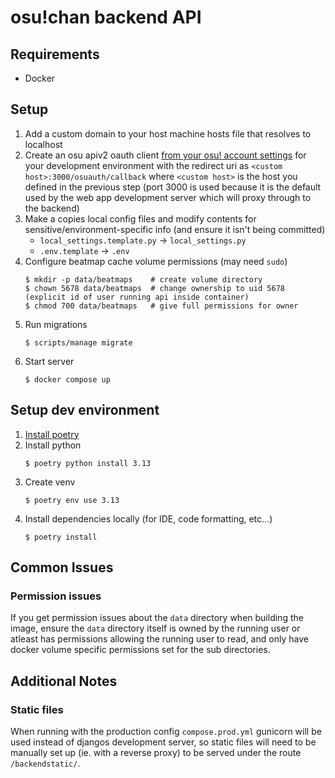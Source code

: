 # osu!chan backend API

## Requirements

- Docker

## Setup

1. Add a custom domain to your host machine hosts file that resolves to localhost
2. Create an osu apiv2 oauth client [from your osu! account settings](https://osu.ppy.sh/home/account/edit) for your development environment with the redirect uri as `<custom host>:3000/osuauth/callback` where `<custom host>` is the host you defined in the previous step (port 3000 is used because it is the default used by the web app development server which will proxy through to the backend)
3. Make a copies local config files and modify contents for sensitive/environment-specific info (and ensure it isn't being committed)
   - `local_settings.template.py` -> `local_settings.py`
   - `.env.template` -> `.env`
4. Configure beatmap cache volume permissions (may need `sudo`)
   ```shell
   $ mkdir -p data/beatmaps    # create volume directory
   $ chown 5678 data/beatmaps  # change ownership to uid 5678 (explicit id of user running api inside container)
   $ chmod 700 data/beatmaps   # give full permissions for owner
   ```
5. Run migrations
   ```shell
   $ scripts/manage migrate
   ```
6. Start server
   ```shell
   $ docker compose up
   ```

## Setup dev environment

1. [Install poetry](https://python-poetry.org/docs/)
1. Install python
   ```
   $ poetry python install 3.13
   ```
1. Create venv
   ```
   $ poetry env use 3.13
   ```
1. Install dependencies locally (for IDE, code formatting, etc...)
   ```
   $ poetry install
   ```

## Common Issues

### Permission issues

If you get permission issues about the `data` directory when building the image, ensure the `data` directory itself is owned by the running user or atleast has permissions allowing the running user to read, and only have docker volume specific permissions set for the sub directories.

## Additional Notes

### Static files

When running with the production config `compose.prod.yml` gunicorn will be used instead of djangos development server, so static files will need to be manually set up (ie. with a reverse proxy) to be served under the route `/backendstatic/`.
